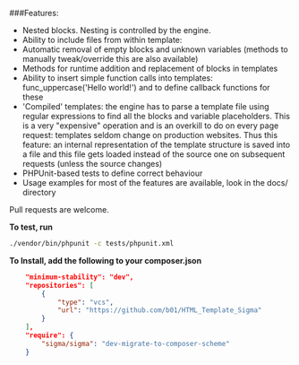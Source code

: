 ###Features:
* Nested blocks. Nesting is controlled by the engine.
* Ability to include files from within template: <!-- INCLUDE -->
* Automatic removal of empty blocks and unknown variables (methods to manually tweak/override this are also available)
* Methods for runtime addition and replacement of blocks in templates
* Ability to insert simple function calls into templates: func_uppercase('Hello world!') and to define callback functions for these
* 'Compiled' templates: the engine has to parse a template file using regular expressions to find all the blocks and variable placeholders. This is a very "expensive" operation and is an overkill to do on every page request: templates seldom change on production websites. Thus this feature: an internal representation of the template structure is saved into a file and this file gets loaded instead of the source one on subsequent requests (unless the source changes)
* PHPUnit-based tests to define correct behaviour
* Usage examples for most of the features are available, look in the docs/ directory

Pull requests are welcome.

**To test, run**
```bash
./vendor/bin/phpunit -c tests/phpunit.xml
```

**To Install, add the following to your composer.json**
```json
	"minimum-stability": "dev",
    "repositories": [
        {
            "type": "vcs",
            "url": "https://github.com/b01/HTML_Template_Sigma"
        }
    ],
    "require": {
        "sigma/sigma": "dev-migrate-to-composer-scheme"
    }
```
